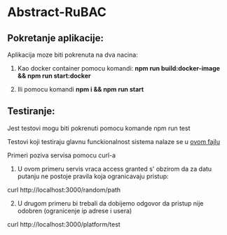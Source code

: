 # Abstract-RuBAC

## Pokretanje aplikacije:

Aplikacija moze biti pokrenuta na dva nacina:

 1. Kao docker container pomocu komandi:  **npm run build:docker-image && npm run start:docker**

 2. Ili pomocu komandi **npm i && npm run start**


## Testiranje:

Jest testovi mogu biti pokrenuti pomocu komande npm run test

Testovi koji testiraju glavnu funckionalnost sistema nalaze se u [ovom fajlu](rubac\tests\rubac-service.spec.js)


Primeri poziva servisa pomocu curl-a

 1. U ovom primeru servis vraca access granted s' obzirom da za datu putanju ne postoje pravila koja ogranicavaju pristup:

 curl http://localhost:3000/random/path


 2. U drugom primeru bi trebali da dobijemo odgovor da pristup nije odobren (ogranicenje ip adrese i usera)


 curl http://localhost:3000/platform/test


